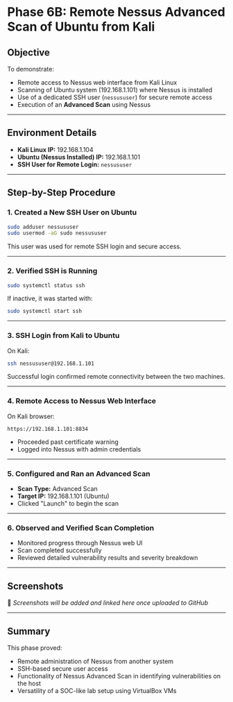 # Phase 6B: Remote Nessus Advanced Scan of Ubuntu from Kali

## Objective

To demonstrate:
- Remote access to Nessus web interface from Kali Linux
- Scanning of Ubuntu system (192.168.1.101) where Nessus is installed
- Use of a dedicated SSH user (`nessususer`) for secure remote access
- Execution of an **Advanced Scan** using Nessus

---

## Environment Details

- **Kali Linux IP:** 192.168.1.104
- **Ubuntu (Nessus Installed) IP:** 192.168.1.101
- **SSH User for Remote Login:** `nessususer`

---

## Step-by-Step Procedure

### 1. Created a New SSH User on Ubuntu

```bash
sudo adduser nessususer
sudo usermod -aG sudo nessususer
```

This user was used for remote SSH login and secure access.

---

### 2. Verified SSH is Running

```bash
sudo systemctl status ssh
```

If inactive, it was started with:

```bash
sudo systemctl start ssh
```

---

### 3. SSH Login from Kali to Ubuntu

On Kali:

```bash
ssh nessususer@192.168.1.101
```

Successful login confirmed remote connectivity between the two machines.

---

### 4. Remote Access to Nessus Web Interface

On Kali browser:

```
https://192.168.1.101:8834
```

- Proceeded past certificate warning
- Logged into Nessus with admin credentials

---

### 5. Configured and Ran an **Advanced Scan**

- **Scan Type:** Advanced Scan
- **Target IP:** 192.168.1.101 (Ubuntu)
- Clicked "Launch" to begin the scan

---

### 6. Observed and Verified Scan Completion

- Monitored progress through Nessus web UI
- Scan completed successfully
- Reviewed detailed vulnerability results and severity breakdown

---

## Screenshots

📸 *Screenshots will be added and linked here once uploaded to GitHub*

---

## Summary

This phase proved:
- Remote administration of Nessus from another system
- SSH-based secure user access
- Functionality of Nessus Advanced Scan in identifying vulnerabilities on the host
- Versatility of a SOC-like lab setup using VirtualBox VMs
